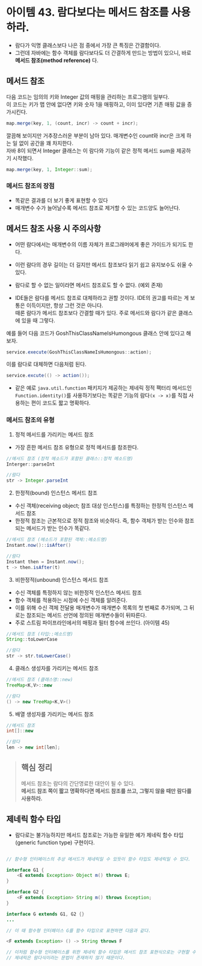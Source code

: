 # 아이템 43. 람다보다는 메서드 참조를 사용하라.

- 람다가 익명 클래스보다 나은 점 중에서 가장 큰 특징은 간결함이다.
- 그런데 자바에는 함수 객체를 람다보다도 더 간결하게 만드는 방법이 있으니, 바로 **메서드 참조(method reference)** 다.

## 메서드 참조

다음 코드는 임의의 키와 Integer 값의 매핑을 관리하는 프로그램의 일부다.   
이 코드는 키가 맵 안에 없다면 키와 숫자 1을 매핑하고, 이미 있다면 기존 매핑 값을 증가시킨다.

```Java
map.merge(key, 1, (count, incr) -> count + incr);
```

깔끔해 보이지만 거추장스러운 부분이 남아 있다. 매개변수인 count와 incr은 크게 하는 일 없이 공간을 꽤 차지한다.  
자바 8이 되면서 Integer 클래스는 이 람다와 기능이 같은 정적 메서드 sum을 제공하기 시작했다.  

```Java
map.merge(key, 1, Integer::sum);
```

### 메서드 참조의 장점 
- 똑같은 결과를 더 보기 좋게 표현할 수 있다
- 매개변수 수가 늘어날수록 메서드 참조로 제거할 수 있는 코드양도 늘어난다.

## 메서드 참조 사용 시 주의사항
- 어떤 람다에서는 매개변수의 이름 자체가 프로그래머에게 좋은 가이드가 되기도 한다.  
- 이런 람다의 경우 길이는 더 길지만 메서드 참조보다 읽기 쉽고 유지보수도 쉬울 수 있다.  
- 람다로 할 수 없는 일이라면 메서드 참조로도 할 수 없다. (예외 존재)

- IDE들은 람다를 메서드 참조로 대체하라고 권할 것이다. IDE의 권고를 따르는 게 보통은 이득이지만, 항상 그런 것은 아니다.  
  때론 람다가 메서드 참조보다 간결할 때가 있다. 주로 메서드와 람다가 같은 클래스에 있을 때 그렇다.  

예를 들어 다음 코드가 GoshThisClassNameIsHumongous 클래스 안에 있다고 해보자.

```Java
service.execute(GoshThisClassNameIsHumongous::action);
```

이를 람다로 대체하면 다음처럼 된다.

```Java
service.excute(() -> action());
```

- 같은 예로 `java.util.function` 패키지가 제공하는 제네릭 정적 팩터리 메서드인 `Function.identity()`를 사용하기보다는 똑같은 기능의 람다`(x -> x)`를 직접 사용하는 편이 코드도 짧고 명확하다.

### 메서드 참조의 유형
1. 정적 메서드를 가리키는 메서드 참조 
- 가장 흔한 메서드 참조 유형으로 정적 메서드를 참조한다.
```Java
//메서드 참조 (정적 메소드가 포함된 클래스::정적 메소드명)
Interger::parseInt 

//람다
str -> Integer.parseInt
```
2. 한정적(bound) 인스턴스 메서드 참조
- 수신 객체(receiving object; 참조 대상 인스턴스)를 특정하는 한정적 인스턴스 메서드 참조
- 한정적 참조는 근본적으로 정적 참조와 비슷하다. 즉, 함수 객체가 받는 인수와 참조되는 메서드가 받는 인수가 똑같다. 
```Java
//메서드 참조 (메소드가 포함된 객체::메소드명)
Instant.now()::isAfter()

//람다
Instant then = Instant.now();
t -> then.isAfter(t)
```
3. 비한정적(unbound) 인스턴스 메서드 참조  
- 수신 객체를 특정하지 않는 비한정적 인스턴스 메서드 참조
- 함수 객체를 적용하는 시점에 수신 객체를 알려준다.  
- 이를 위해 수신 객체 전달용 매개변수가 매개변수 목록의 첫 번째로 추가되며, 그 뒤로는 참조되는 메서드 선언에 정의된 매개변수들이 뒤따른다.
- 주로 스트림 파이프라인에서의 매핑과 필터 함수에 쓰인다. (아이템 45)
```Java
//메서드 참조 (타입::메소드명)
String::toLowerCase

//람다
str -> str.toLowerCase()
```
4. 클래스 생성자를 가리키는 메서드 참조
```Java
//메서드 참조 (클래스명::new)
TreeMap<K,V>::new

//람다
() -> new TreeMap<K,V>()
```
5. 배열 생성자를 가리키는 메서드 참조
```Java
//메서드 참조
int[]::new

//람다
len -> new int[len];
```

> ## 핵심 정리
> 메서드 참조는 람다의 간단명료한 대안이 될 수 있다.  
> **메서드 참조 쪽이 짧고 명확하다면 메서드 참조를 쓰고, 그렇지 않을 때만 람다를 사용하라.**

## 제네릭 함수 타입
- 람다로는 불가능하지만 메서드 참조로는 가능한 유일한 예가 제네릭 함수 타입(generic function type) 구현이다.

```Java

// 함수형 인터페이스의 추상 메서드가 제네릭일 수 있듯이 함수 타입도 제네릭일 수 있다.

interface G1 {
    <E extends Exception> Object m() throws E;
}

interface G2 {
    <F extends Exception> String m() throws Exception;
}

interface G extends G1, G2 {}
...

// 이 때 함수형 인터페이스 G를 함수 타입으로 표현하면 다음과 같다.

<F extends Exception> () -> String throws F 

// 이처럼 함수형 인터페이스를 위한 제네릭 함수 타입은 메서드 참조 표현식으로는 구현할 수 있지만, 람다식으로는 불가능하다.  
// 제네릭은 람다식이라는 문법이 존재하지 않기 때문이다.
```



